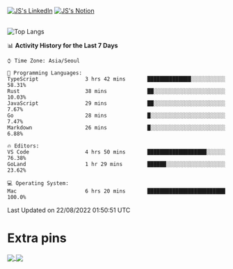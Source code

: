 
[![JS's LinkedIn](https://img.shields.io/badge/LinkedIn-blue?style=for-the-badge&logo=linkedin)](https://www.linkedin.com/in/jaeseung-lee-5a2a32139/) 
[![JS's Notion](https://img.shields.io/badge/Notion-black?style=for-the-badge&logo=notion)](https://bit.ly/ljswiki1) <br><br>
<!-- ![JS's GitHub stats](https://github-readme-stats-lemon-five.vercel.app/api?username=tkxkd0159&hide=contribs,prs,stars,issues&show_icons=true&theme=react&include_all_commits=true)   -->
![Top Langs](https://github-readme-stats-lemon-five.vercel.app/api/top-langs/?username=tkxkd0159&layout=compact&hide=jupyter%20notebook,scss,html,css&langs_count=10)  


<!--START_SECTION:waka-->
📊 **Activity History for the Last 7 Days** 

```text
⌚︎ Time Zone: Asia/Seoul

💬 Programming Languages: 
TypeScript               3 hrs 42 mins       ██████████████░░░░░░░░░░░   58.31% 
Rust                     38 mins             ██░░░░░░░░░░░░░░░░░░░░░░░   10.03% 
JavaScript               29 mins             ██░░░░░░░░░░░░░░░░░░░░░░░   7.67% 
Go                       28 mins             █░░░░░░░░░░░░░░░░░░░░░░░░   7.47% 
Markdown                 26 mins             █░░░░░░░░░░░░░░░░░░░░░░░░   6.88%

🔥 Editors: 
VS Code                  4 hrs 50 mins       ███████████████████░░░░░░   76.38% 
GoLand                   1 hr 29 mins        ██████░░░░░░░░░░░░░░░░░░░   23.62%

💻 Operating System: 
Mac                      6 hrs 20 mins       █████████████████████████   100.0%

```


 Last Updated on 22/08/2022 01:50:51 UTC
<!--END_SECTION:waka-->

# Extra pins
<a href="https://github.com/tkxkd0159/tkxkd0159.github.io">
  <img align="center" src="https://github-readme-stats-lemon-five.vercel.app/api/pin/?username=tkxkd0159&repo=nft-card-game&theme=react" />
</a>
<a href="https://github.com/tkxkd0159/dsalgo">
  <img align="center" src="https://github-readme-stats-lemon-five.vercel.app/api/pin/?username=tkxkd0159&repo=dsalgo&theme=react" />
</a>

<!---
- 🔭 I’m currently working on ...
- 🌱 I’m currently learning blockchain and distributed network
- 👯 I’m looking to collaborate on ...
- 🤔 I’m looking for help with ...
- 💬 Ask me about ...
- 📫 How to reach me: ...
- 😄 Pronouns: ...
- ⚡ Fun fact: ...
-->

